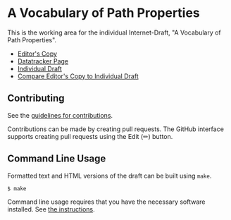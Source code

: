 # A Vocabulary of Path Properties

This is the working area for the individual Internet-Draft, "A Vocabulary of Path Properties".

* [Editor's Copy](https://theri.github.io/draft-enghardt-panrg-path-properties/#go.draft-irtf-panrg-path-properties.html)
* [Datatracker Page](https://datatracker.ietf.org/doc/draft-irtf-panrg-path-properties)
* [Individual Draft](https://datatracker.ietf.org/doc/html/draft-irtf-panrg-path-properties)
* [Compare Editor's Copy to Individual Draft](https://theri.github.io/draft-enghardt-panrg-path-properties/#go.draft-irtf-panrg-path-properties.diff)


## Contributing

See the
[guidelines for contributions](https://github.com/theri/draft-enghardt-panrg-path-properties/blob/master/CONTRIBUTING.md).

Contributions can be made by creating pull requests.
The GitHub interface supports creating pull requests using the Edit (✏) button.


## Command Line Usage

Formatted text and HTML versions of the draft can be built using `make`.

```sh
$ make
```

Command line usage requires that you have the necessary software installed.  See
[the instructions](https://github.com/martinthomson/i-d-template/blob/main/doc/SETUP.md).

